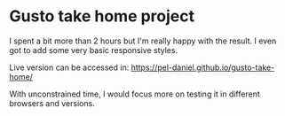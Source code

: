 # Gusto take home project

I spent a bit more than 2 hours but I'm really happy with the result.
I even got to add some very basic responsive styles.

Live version can be accessed in: https://pel-daniel.github.io/gusto-take-home/

With unconstrained time, I would focus more on testing it in different browsers and versions.
